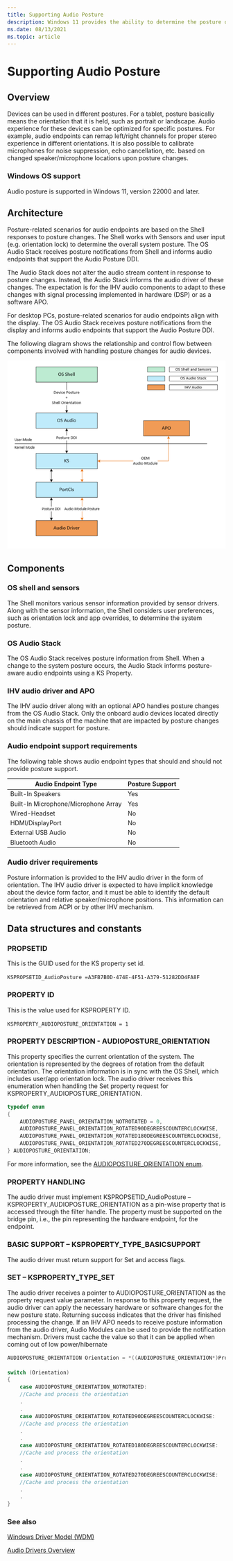 ```yaml
---
title: Supporting Audio Posture
description: Windows 11 provides the ability to determine the posture of the device and remap and calibrate input and outputs to create an improved user experience.
ms.date: 08/13/2021
ms.topic: article
---
```


# Supporting Audio Posture

## Overview

Devices can be used in different postures. For a tablet, posture basically means the orientation that it is held, such as portrait or landscape. Audio experience for these devices can be optimized for specific postures. For example, audio endpoints can remap left/right channels for proper stereo experience in different orientations. It is also possible to calibrate microphones for noise suppression, echo cancellation, etc. based on changed speaker/microphone locations upon posture changes.

### Windows OS support

Audio posture is supported in Windows 11, version 22000 and later.

## Architecture

Posture-related scenarios for audio endpoints are based on the Shell responses to posture changes. The Shell works with Sensors and user input (e.g. orientation lock) to determine the overall system posture. The OS Audio Stack receives posture notifications from Shell and informs audio endpoints that support the Audio Posture DDI.

The Audio Stack does not alter the audio stream content in response to posture changes.  Instead, the Audio Stack informs the audio driver of these changes.  The expectation is for the IHV audio components to adapt to these changes with signal processing implemented in hardware (DSP) or as a software APO.

For desktop PCs, posture-related scenarios for audio endpoints align with the display. The OS Audio Stack receives 
posture notifications from the display and informs audio endpoints that support the Audio Posture DDI.

The following diagram shows the relationship and control flow between components involved with handling posture changes for audio devices.

![stack diagram showing osshell talking OS audio, in user mode with an APO, talking down to portcls and the audio driver in kernel](images/audio-posture-architecture.png)


## Components  

### OS shell and sensors

The Shell monitors various sensor information provided by sensor drivers. Along with the sensor information, the
Shell considers user preferences, such as orientation lock and app overrides, to determine the system posture.

### OS Audio Stack

The OS Audio Stack receives posture information from Shell.  When a change to the system posture occurs, the Audio Stack informs posture-aware audio endpoints using a KS Property.

### IHV audio driver and APO

The IHV audio driver along with an optional APO handles posture changes from the OS Audio Stack.  Only the onboard audio devices located directly on the main chassis of the machine that are impacted by posture changes should indicate support for posture.

### Audio endpoint support requirements

The following table shows audio endpoint types that should and should not provide posture support.

| Audio Endpoint Type                   | Posture Support |
|---------------------------------------|-----------------|
| Built-In Speakers                     |  Yes            |
| Built-In Microphone/Microphone Array  |  Yes            |
| Wired-Headset                         |  No             |
| HDMI/DisplayPort                      |  No             |
| External USB Audio                    |  No             |
| Bluetooth Audio                       |  No             |

### Audio driver requirements

Posture information is provided to the IHV audio driver in the form of orientation. The IHV audio driver is expected 
to have implicit knowledge about the device form factor, and it must be able to identify the default orientation and 
relative speaker/microphone positions. This information can be retrieved from ACPI or by other IHV mechanism.

## Data structures and constants

### PROPSETID

This is the GUID used for the KS property set id.

`KSPROPSETID_AudioPosture =A3FB7B0D-474E-4F51-A379-51282DD4FA8F`

### PROPERTY ID

This is the value used for KSPROPERTY ID.

`KSPROPERTY_AUDIOPOSTURE_ORIENTATION = 1`

### PROPERTY DESCRIPTION - AUDIOPOSTURE_ORIENTATION

This property specifies the current orientation of the system. The orientation is represented by the degrees of
rotation from the default orientation. The orientation information is in sync with the OS Shell, which includes 
user/app orientation lock. The audio driver receives this enumeration when handling the Set property request for 
KSPROPERTY_AUDIOPOSTURE_ORIENTATION.

```cpp
typedef enum
{
    AUDIOPOSTURE_PANEL_ORIENTATION_NOTROTATED = 0,
    AUDIOPOSTURE_PANEL_ORIENTATION_ROTATED90DEGREESCOUNTERCLOCKWISE,
    AUDIOPOSTURE_PANEL_ORIENTATION_ROTATED180DEGREESCOUNTERCLOCKWISE,
    AUDIOPOSTURE_PANEL_ORIENTATION_ROTATED270DEGREESCOUNTERCLOCKWISE,
} AUDIOPOSTURE_ORIENTATION;
```

For more information, see the [AUDIOPOSTURE_ORIENTATION enum](/windows-hardware/drivers/ddi/ksmedia/ne-ksmedia-audioposture_orientation).

### PROPERTY HANDLING

The audio driver must implement KSPROPSETID_AudioPosture – KSPROPERTY_AUDIOPOSTURE_ORIENTATION as a 
pin-wise property that is accessed through the filter handle. The property must be supported on the bridge pin, i.e., 
the pin representing the hardware endpoint, for the endpoint. 

### BASIC SUPPORT – KSPROPERTY_TYPE_BASICSUPPORT

The audio driver must return support for Set and access flags.

### SET – KSPROPERTY_TYPE_SET

The audio driver receives a pointer to AUDIOPOSTURE_ORIENTATION as the property request value parameter. In 
response to this property request, the audio driver can apply the necessary hardware or software changes for the 
new posture state. Returning success indicates that the driver has finished processing the change. If an IHV APO 
needs to receive posture information from the audio driver, Audio Modules can be used to provide the notification
mechanism. Drivers must cache the value so that it can be applied when coming out of low power/hibernate

```cpp
AUDIOPOSTURE_ORIENTATION Orientation = *((AUDIOPOSTURE_ORIENTATION*)PropertyRequest->Value);

switch (Orientation)
{
    case AUDIOPOSTURE_ORIENTATION_NOTROTATED:
    //Cache and process the orientation
    .
    .
    case AUDIOPOSTURE_ORIENTATION_ROTATED90DEGREESCOUNTERCLOCKWISE:
    //Cache and process the orientation
    .
    .
    case AUDIOPOSTURE_ORIENTATION_ROTATED180DEGREESCOUNTERCLOCKWISE:
    //Cache and process the orientation
    .
    .
    case AUDIOPOSTURE_ORIENTATION_ROTATED270DEGREESCOUNTERCLOCKWISE:
    //Cache and process the orientation
    .
    .
}
```

### See also

[Windows Driver Model (WDM)](../kernel/writing-wdm-drivers.md)

[Audio Drivers Overview](./getting-started-with-wdm-audio-drivers.md)
